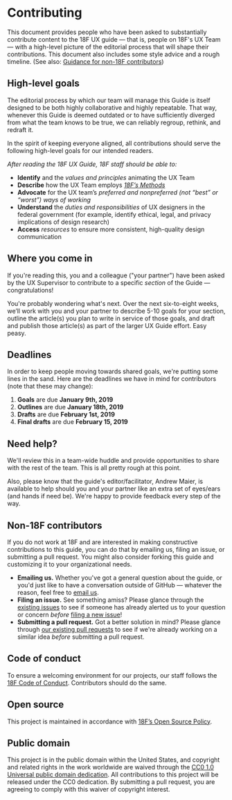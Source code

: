 # Contributing

This document provides people who have been asked to substantially contribute content to the 18F UX guide — that is, people on 18F's UX Team — with a high-level picture of the editorial process that will shape their contributions. This document also includes some style advice and a rough timeline. (See also: [Guidance for non-18F contributors](#non-18F-contributors))

## High-level goals

The editorial process by which our team will manage this Guide is itself designed to be both highly collaborative and highly repeatable. That way, whenever this Guide is deemed outdated or to have sufficiently diverged from what the team knows to be true, we can reliably regroup, rethink, and redraft it.

In the spirit of keeping everyone aligned, all contributions should serve the following high-level goals for our intended readers.

*After reading the 18F UX Guide, 18F staff should be able to:*

- **Identify** and the *values and principles* animating the UX Team
- **Describe** how the UX Team employs *[18F’s Methods](https://methods.18f.gov)*
- **Advocate** for the UX team’s *preferred and nonpreferred (not “best” or “worst”) ways of working*
- **Understand** the *duties and responsibilities* of UX designers in the federal government (for example, identify ethical, legal, and privacy implications of design research)
- **Access** *resources* to ensure more consistent, high-quality design communication


## Where you come in

If you're reading this, you and a colleague ("your partner") have been asked by the UX Supervisor to contribute to a specific *section* of the Guide — congratulations! 

You're probably wondering what's next. Over the next six-to-eight weeks, we’ll work with you and your partner to describe 5-10 goals for your section, outline the article(s) you plan to write in service of those goals, and draft and publish those article(s) as part of the larger UX Guide effort. Easy peasy. 

## Deadlines

In order to keep people moving towards shared goals, we're putting some lines in the sand. Here are the deadlines we have in mind for contributors (note that these may change):

1. **Goals** are due **January 9th, 2019**
1. **Outlines** are due **January 18th, 2019**
1. **Drafts** are due **February 1st, 2019**
1. **Final drafts** are due **February 15, 2019**

## Need help?

We'll review this in a team-wide huddle and provide opportunities to share with the rest of the team. This is all pretty rough at this point. 

Also, please know that the guide's editor/facilitator, Andrew Maier, is available to help should you and your partner like an extra set of eyes/ears (and hands if need be). We're happy to provide feedback every step of the way.


## Non-18F contributors

If you do not work at 18F and are interested in making constructive contributions to this guide, you can do that by emailing us, filing an issue, or submitting a pull request. You might also consider forking this guide and customizing it to your organizational needs.

- **Emailing us.** Whether you've got a general question about the guide, or you'd just like to have a conversation outside of GitHub — whatever the reason, feel free to [email us](mailto:18f-research@gsa.gov).
- **Filing an issue.** See something amiss? Please glance through the [existing issues](https://github.com/18f/ux-guide/issues) to see if someone has already alerted us to your question or concern *before* [filing a new issue](https://github.com/18F/ux-guide/issues/new)!
- **Submitting a pull request.** Got a better solution in mind? Please glance through [our existing pull requests](https://github.com/18f/ux-guide/pulls) to see if we're already working on a similar idea *before* submitting a pull request.



## Code of conduct
To ensure a welcoming environment for our projects, our staff follows the [18F Code of Conduct](https://github.com/18F/code-of-conduct/blob/master/code-of-conduct.md). Contributors should do the same.

## Open source
This project is maintained in accordance with [18F’s Open Source Policy]( https://github.com/18f/open-source-policy).

## Public domain
This project is in the public domain within the United States, and copyright and related rights in the work worldwide are waived through the [CC0 1.0 Universal public domain dedication](https://creativecommons.org/publicdomain/zero/1.0/).
All contributions to this project will be released under the CC0 dedication. By submitting a pull request, you are agreeing to comply with this waiver of copyright interest.
